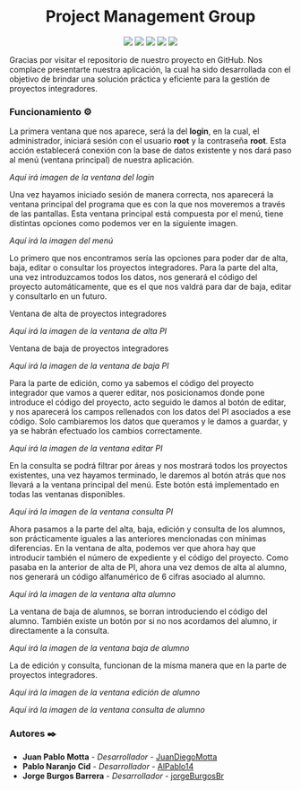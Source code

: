 <h1 align="center">Project Management Group</h1>

<p align="center">
  <img src="https://img.shields.io/badge/version-1.0-green">
  <img src="https://img.shields.io/badge/test-✓-green">
  <img src="https://img.shields.io/badge/code-java-blueviolet">
  <img src="https://img.shields.io/badge/database-MySQL-informational">
  <img src="https://img.shields.io/badge/rating-⭐⭐⭐⭐⭐-blueviolet">
</p>

Gracias por visitar el repositorio de nuestro proyecto en GitHub. Nos complace presentarte nuestra aplicación, la cual ha sido desarrollada con el objetivo de brindar una solución práctica y eficiente para la gestión de proyectos integradores.

### Funcionamiento ⚙️

La primera ventana que nos aparece, será la del **login**, en la cual, el administrador, iniciará sesión con el usuario **root** y la contraseña **root**. Esta acción establecerá conexión con la base de datos existente y nos dará paso al menú (ventana principal) de nuestra aplicación.

_Aquí irá imagen de la ventana del login_

Una vez hayamos iniciado sesión de manera correcta, nos aparecerá la ventana principal del programa que es con la que nos moveremos a través de las pantallas. Esta ventana principal está compuesta por el menú, tiene distintas opciones como podemos ver en la siguiente imagen.

_Aquí irá la imagen del menú_

Lo primero que nos encontramos sería las opciones para poder dar de alta, baja, editar o consultar los proyectos integradores. Para la parte del alta, una vez introduzcamos todos los datos, nos generará el código del proyecto automáticamente, que es el que nos valdrá para dar de baja, editar y consultarlo en un futuro.

Ventana de alta de proyectos integradores

_Aquí irá la imagen de la ventana de alta PI_

Ventana de baja de proyectos integradores

_Aquí irá la imagen de la ventana de baja PI_

Para la parte de edición, como ya sabemos el código del proyecto integrador que vamos a querer editar, nos posicionamos donde pone introduce el código del proyecto, acto seguido le damos al botón de editar, y nos aparecerá los campos rellenados con los datos del PI asociados a ese código. Solo cambiaremos los datos que queramos y le damos a guardar, y ya se habrán efectuado los cambios correctamente.

_Aquí irá la imagen de la ventana editar PI_

En la consulta se podrá filtrar por áreas y nos mostrará todos los proyectos existentes, una vez hayamos terminado, le daremos al botón atrás que nos llevará a la ventana principal del menú. Este botón está implementado en todas las ventanas disponibles.

_Aquí irá la imagen de la ventana consulta PI_

Ahora pasamos a la parte del alta, baja, edición y consulta de los alumnos, son prácticamente iguales a las anteriores mencionadas con mínimas diferencias.
En la ventana de alta, podemos ver que ahora hay que introducir también el número de expediente y el código del proyecto. Como pasaba en la anterior de alta de PI, ahora una vez demos de alta al alumno, nos generará un código alfanumérico de 6 cifras asociado al alumno.

_Aquí irá la imagen de la ventana alta alumno_

La ventana de baja de alumnos, se borran introduciendo el código del alumno. También existe un botón por si no nos acordamos del alumno, ir directamente a la consulta.

_Aquí irá la imagen de la ventana baja de alumno_

La de edición y consulta, funcionan de la misma manera que en la parte de proyectos integradores.

_Aquí irá la imagen de la ventana edición de alumno_

_Aquí irá la imagen de la ventana consulta de alumno_

### Autores ✒️

* **Juan Pablo Motta** - *Desarrollador* - [JuanDiegoMotta](https://github.com/JuanDiegoMotta)
* **Pablo Naranjo Cid** - *Desarrollador* - [AlPablo14](https://github.com/AlPablo14)
* **Jorge Burgos Barrera** - *Desarrollador* - [jorgeBurgosBr](https://github.com/jorgeBurgosBr)
